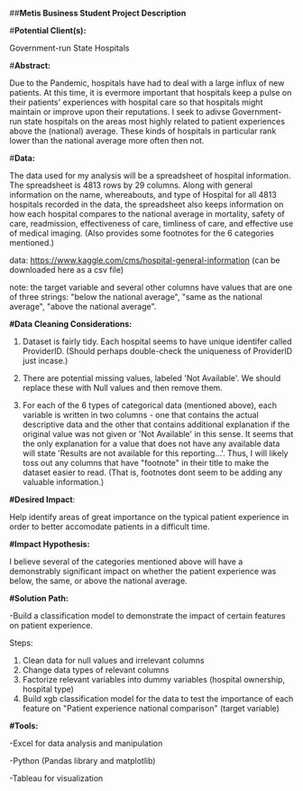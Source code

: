 ##**Metis Business Student Project Description**

#**Potential Client(s):**

 Government-run State Hospitals

#**Abstract:** 

Due to the Pandemic, hospitals have had to deal with a large influx of new patients. At this time, it is evermore important that hospitals keep a pulse on their patients' experiences with hospital care so that hospitals might maintain or improve upon their reputations. I seek to adivse Government-run state hospitals on the areas most highly related to patient experiences above the (national) average. These kinds of hospitals in particular rank lower than the national average more often then not. 

#**Data:**

The data used for my analysis will be a spreadsheet of hospital information. The spreadsheet is 4813 rows by 29 columns. Along with general information on the name, whereabouts, and type of Hospital for all 4813 hospitals recorded in the data, the spreadsheet also keeps information on how each hospital compares to the national average in mortality, safety of care, readmission, effectiveness of care, timliness of care, and effective use of medical imaging. (Also provides some footnotes for the 6 categories mentioned.)

data: https://www.kaggle.com/cms/hospital-general-information (can be downloaded here as a csv file)

note: the target variable and several other columns have values that are one of three strings: "below the national average", "same as the national average", "above the national average".

**#Data Cleaning Considerations:**

1. Dataset is fairly tidy. Each hospital seems to have unique identifer called ProviderID. (Should perhaps double-check the uniqueness of ProviderID just incase.)

2. There are potential missing values, labeled 'Not Available'. We should replace these with Null values and then remove them. 
3. For each of the 6 types of categorical data (mentioned above), each variable is written in two columns - one that contains the actual descriptive data and the other that contains additional explanation if the original value was not given or 'Not Available' in this sense. It seems that the only explanation for a value that does not have any available data will state 'Results are not available for this reporting...'. Thus, I will likely toss out any columns that have "footnote" in their title to make the dataset easier to read. (That is, footnotes dont seem to be adding any valuable information.)

 **#Desired Impact**: 

Help identify areas of great importance on the typical patient experience in order to better accomodate patients in a difficult time. 

**#Impact Hypothesis:**

I believe several of the categories mentioned above will have a demonstrably significant impact on whether the patient experience was below, the same, or above the national average. 

**#Solution Path:**

-Build a classification model to demonstrate the impact of certain features on patient experience.

Steps:

1. Clean data for null values and irrelevant columns
2. Change data types of relevant columns
3. Factorize relevant variables into dummy variables (hospital ownership, hospital type)
4. Build xgb classification model for the data to test the importance of each feature on "Patient experience national comparison" (target variable)



**#Tools:**

-Excel for data analysis and manipulation

-Python (Pandas library and matplotlib)

-Tableau for visualization